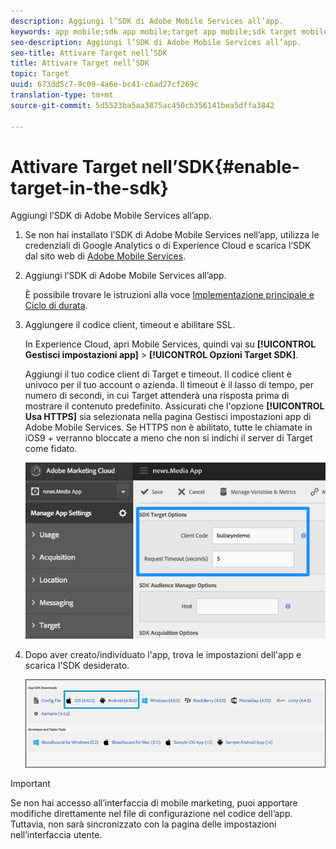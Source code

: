 ```yaml
---
description: Aggiungi l’SDK di Adobe Mobile Services all’app.
keywords: app mobile;sdk app mobile;target app mobile;sdk target mobile;sdk app mobile;target in sdk
seo-description: Aggiungi l’SDK di Adobe Mobile Services all’app.
seo-title: Attivare Target nell’SDK
title: Attivare Target nell’SDK
topic: Target
uuid: 673dd5c7-9c09-4a6e-bc41-c6ad27cf269c
translation-type: tm+mt
source-git-commit: 5d5523ba5aa3875ac450cb356141bea5dffa3842

---
```



# Attivare Target nell’SDK{#enable-target-in-the-sdk}

Aggiungi l’SDK di Adobe Mobile Services all’app.

1. Se non hai installato l’SDK di Adobe Mobile Services nell’app, utilizza le credenziali di Google Analytics o di Experience Cloud e scarica l’SDK dal sito web di [Adobe Mobile Services](https://mobilemarketing.adobe.com).

1. Aggiungi l’SDK di Adobe Mobile Services all’app.

   È possibile trovare le istruzioni alla voce [Implementazione principale e Ciclo di durata](https://docs.adobe.com/content/help/en/mobile-services/ios/getting-started-ios/dev-qs.html).

1. Aggiungere il codice client, timeout e abilitare SSL.

   In Experience Cloud, apri Mobile Services, quindi vai su **[!UICONTROL Gestisci impostazioni app]** &gt; **[!UICONTROL Opzioni Target SDK]**.

   Aggiungi il tuo codice client di Target e timeout. Il codice client è univoco per il tuo account o azienda. Il timeout è il lasso di tempo, per numero di secondi, in cui Target attenderà una risposta prima di mostrare il contenuto predefinito. Assicurati che l'opzione **[!UICONTROL Usa HTTPS]** sia selezionata nella pagina Gestisci impostazioni app di Adobe Mobile Services. Se HTTPS non è abilitato, tutte le chiamate in iOS9 + verranno bloccate a meno che non si indichi il server di Target come fidato.

   ![](assets/mobile-clientcode.png)

1. Dopo aver creato/individuato l'app, trova le impostazioni dell'app e scarica l'SDK desiderato.

   ![](assets/download-sdk.png)

>[!IMPORTANT]
>
> Se non hai accesso all’interfaccia di mobile marketing, puoi apportare modifiche direttamente nel file di configurazione nel codice dell’app. Tuttavia, non sarà sincronizzato con la pagina delle impostazioni nell’interfaccia utente.

